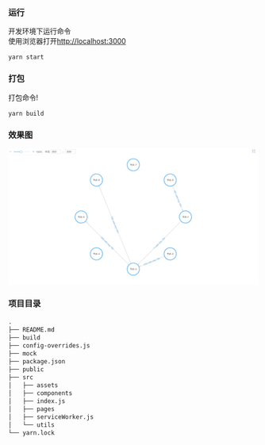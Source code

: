 
### 运行

开发环境下运行命令<br />
使用浏览器打开[http://localhost:3000](http://localhost:3000)

```
yarn start
```


### 打包

打包命令!
```
yarn build

```
### 效果图
![效果图](./src/assets/images/tuli.png)



### 项目目录
```
.
├── README.md
├── build
├── config-overrides.js
├── mock
├── package.json
├── public
├── src
│   ├── assets
│   ├── components
│   ├── index.js
│   ├── pages
│   ├── serviceWorker.js
│   └── utils
└── yarn.lock
```